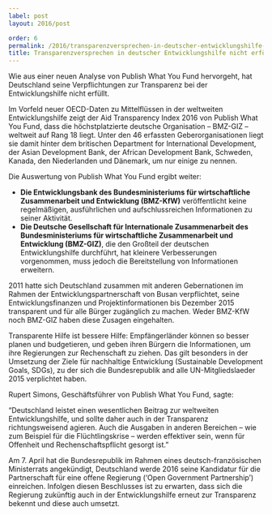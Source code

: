 ```yaml
---
label: post
layout: 2016/post

order: 6
permalink: /2016/transparenzversprechen-in-deutscher-entwicklungshilfe-nicht-erfullt/
title: Transparenzversprechen in deutscher Entwicklungshilfe nicht erfüllt
---
```


Wie aus einer neuen Analyse von Publish What You Fund hervorgeht, hat Deutschland seine Verpflichtungen zur Transparenz bei der Entwicklungshilfe nicht erfüllt.

Im Vorfeld neuer OECD-Daten zu Mittelflüssen in der weltweiten Entwicklungshilfe zeigt der Aid Transparency Index 2016 von Publish What You Fund, dass die höchstplatzierte deutsche Organisation – BMZ-GIZ –weltweit auf Rang 18 liegt. Unter den 46 erfassten Geberorganisationen liegt sie damit hinter dem britischen Department for International Development, der Asian Development Bank, der African Development Bank, Schweden, Kanada, den Niederlanden und Dänemark, um nur einige zu nennen.

Die Auswertung von Publish What You Fund ergibt weiter:

 * **Die Entwicklungsbank des Bundesministeriums für wirtschaftliche Zusammenarbeit und Entwicklung (BMZ-KfW)** veröffentlicht keine regelmäßigen, ausführlichen und aufschlussreichen Informationen zu seiner Aktivität.
 * **Die Deutsche Gesellschaft für Internationale Zusammenarbeit des Bundesministeriums für wirtschaftliche Zusammenarbeit und Entwicklung (BMZ-GIZ)**, die den Großteil der deutschen Entwicklungshilfe durchführt, hat kleinere Verbesserungen vorgenommen, muss jedoch die Bereitstellung von Informationen erweitern.

2011 hatte sich Deutschland zusammen mit anderen Gebernationen im Rahmen der Entwicklungspartnerschaft von Busan verpflichtet, seine Entwicklungsfinanzen und Projektinformationen bis Dezember 2015 transparent und für alle Bürger zugänglich zu machen. Weder BMZ-KfW noch BMZ-GIZ haben diese Zusagen eingehalten.

Transparente Hilfe ist bessere Hilfe: Empfängerländer können so besser planen und budgetieren, und geben ihren Bürgern die Informationen, um ihre Regierungen zur Rechenschaft zu ziehen. Das gilt besonders in der Umsetzung der Ziele für nachhaltige Entwicklung (Sustainable Development Goals, SDGs), zu der sich die Bundesrepublik and alle UN-Mitgliedslaeder 2015 verplichtet haben.

Rupert Simons, Geschäftsführer von Publish What You Fund, sagte:

“Deutschland leistet einen wesentlichen Beitrag zur weltweiten Entwicklungshilfe, und sollte daher auch in der Transparenz richtungsweisend agieren. Auch die Ausgaben in anderen Bereichen – wie zum Beispiel für die Flüchtlingskrise – werden effektiver sein, wenn für Offenheit und Rechenschaftspflicht gesorgt ist.”

Am 7. April hat die Bundesrepublik im Rahmen eines deutsch-französischen Ministerrats angekündigt, Deutschland werde 2016 seine Kandidatur für die Partnerschaft für eine offene Regierung (‘Open Government Partnership’) einreichen. Infolgen diesen Beschlusses ist zu erwarten, dass sich die Regierung zukünftig auch in der Entwicklungshilfe erneut zur Transparenz bekennt und diese auch umsetzt.
